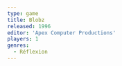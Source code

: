 ```yaml
---
type: game
title: Blobz
released: 1996
editor: 'Apex Computer Productions'
players: 1
genres:
  - Réflexion
---
```

